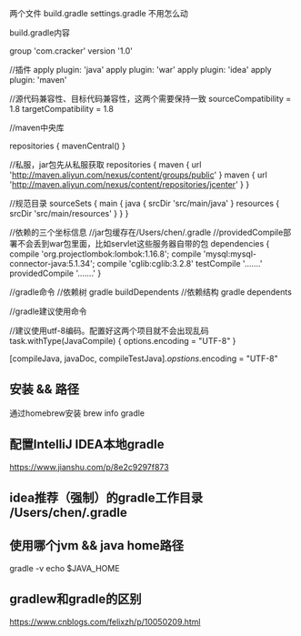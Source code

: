 两个文件
build.gradle
settings.gradle 不用怎么动


build.gradle内容

group 'com.cracker'
version '1.0'

//插件
apply plugin: 'java'
apply plugin: 'war'
apply plugin: 'idea'
apply plugin: 'maven'

//源代码兼容性、目标代码兼容性，这两个需要保持一致
sourceCompatibility = 1.8
targetCompatibility = 1.8

//maven中央库

repositories {
	mavenCentral()
}

//私服，jar包先从私服获取
repositories {
    maven { url 'http://maven.aliyun.com/nexus/content/groups/public' }
    maven { url 'http://maven.aliyun.com/nexus/content/repositories/jcenter' }
}

//规范目录
sourceSets {
	main {
		java {
			srcDir 'src/main/java'
		}
		resources {
			srcDir 'src/main/resources'
		}
	}
}


//依赖的三个坐标信息
//jar包缓存在/Users/chen/.gradle
//providedCompile部署不会丢到war包里面，比如servlet这些服务器自带的包
dependencies {
    compile 'org.projectlombok:lombok:1.16.8';
    compile 'mysql:mysql-connector-java:5.1.34';
    compile 'cglib:cglib:3.2.8'
    testCompile '.......'
    providedCompile '.......'
}


//gradle命令
//依赖树
gradle buildDependents 
//依赖结构
gradle dependents 

//gradle建议使用命令


//建议使用utf-8编码。配置好这两个项目就不会出现乱码
task.withType(JavaCompile) {
	options.encoding = "UTF-8"
}

[compileJava, javaDoc, compileTestJava]*.opstions*.encoding = "UTF-8"

## 安装 && 路径
通过homebrew安装
brew info gradle

## 配置IntelliJ IDEA本地gradle
https://www.jianshu.com/p/8e2c9297f873

## idea推荐（强制）的gradle工作目录 /Users/chen/.gradle

## 使用哪个jvm && java home路径
gradle -v
echo $JAVA_HOME

## gradlew和gradle的区别
https://www.cnblogs.com/felixzh/p/10050209.html